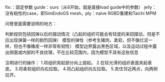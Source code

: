 fix:：固定参数
guide：ours（从6开始，就是直接load guide中的参数）
jelly：没有粘性的case，即SimEndoGS
mesh，ply：naive RGBD重建和Taichi MPM

问卷里面需要说明的地方：

判断规则包括回弹以后的摆动情况（凸起的组织可能会有轻度的来回摆动，但是不应出现弹簧一样的剧烈回弹）
模型的弹性（参考生猪肉，柔软，但不像烂泥一样，但也不像橡皮一样非常有韧性）
模型边界露出黑色区域，以及运动过程中露出侧面或内部的不良纹理，不在比较范围内，因为模型不具有这些信息

注明进行的操作：
1.将组织突起部分向上提起。
2.在较光滑的组织表面夹起表皮。
3.将柔软组织向右拉取。
4.将凸起组织向左拉取。
5.夹住邻近两点，向两侧拉开。
